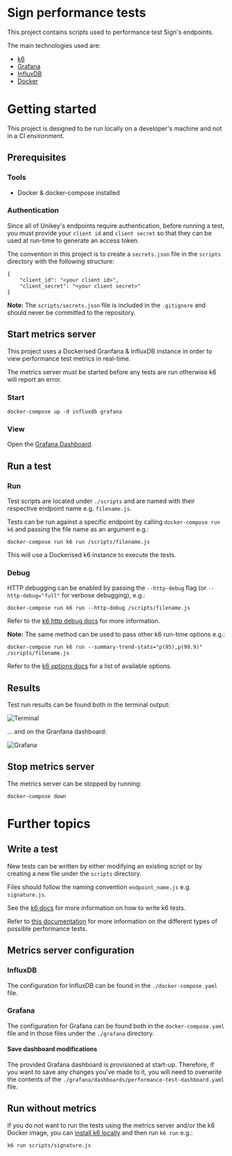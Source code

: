 # Sign performance tests

This project contains scripts used to performance test Sign's endpoints.

The main technologies used are:

-   [k6](https://k6.io/)
-   [Grafana](https://grafana.com/)
-   [InfluxDB](https://www.influxdata.com/)
-   [Docker](https://www.docker.com/)

# Getting started

This project is designed to be run locally on a developer's machine and not in
a CI environment.

## Prerequisites

### Tools

-   Docker & docker-compose installed

### Authentication

Since all of Unikey's endpoints require authentication, before running a test,
you must provide your `client id` and `client secret` so that they can be used
at run-time to generate an access token.

The convention in this project is to create a `secrets.json` file in the
`scripts` directory with the following structure:

```
{
	"client_id": "<your client id>",
	"client_secret": "<your client secret>"
}
```

**Note:** The `scripts/secrets.json` file is included in the `.gitignore` and
should never be committed to the repository.

## Start metrics server

This project uses a Dockerised Granfana & InfluxDB instance in order to view
performance test metrics in real-time.

The metrics server must be started before any tests are run otherwise k6 will
report an error.

### Start

```
docker-compose up -d influxdb grafana
```

### View

Open the [Grafana Dashboard](http://localhost:3000/d/vs05kC14z/k6-performance-testing-results?orgId=1&refresh=5s).

## Run a test

### Run

Test scripts are located under `./scripts` and are named with their respective
endpoint name e.g. `filename.js`.

Tests can be run against a specific endpoint by calling `docker-compose run k6`
and passing the file name as an argument e.g.:

```
docker-compose run k6 run /scripts/filename.js
```

This will use a Dockerised k6 instance to execute the tests.

### Debug

HTTP debugging can be enabled by passing the `--http-debug` flag (or `--http-debug="full"` for verbose debugging), e.g.:

```
docker-compose run k6 run --http-debug /scripts/filename.js
```

Refer to the [k6 http debug docs](https://k6.io/docs/using-k6/http-debugging/) for more information.

**Note:** The same method can be used to pass other k6 run-time options e.g.:

```
docker-compose run k6 run --summary-trend-stats="p(95),p(99.9)" /scripts/filename.js
```

Refer to the [k6 options docs](https://k6.io/docs/using-k6/k6-options/reference/) for a list of available options.

## Results

Test run results can be found both in the terminal output:

![Terminal](./img/terminal.png)

... and on the Granfana dashboard:

![Grafana](./img/grafana.png)

## Stop metrics server

The metrics server can be stopped by running:

```
docker-compose down
```

# Further topics

## Write a test

New tests can be written by either modifying an existing script or by creating a new file under the `scripts` directory.

Files should follow the naming convention `endpoint_name.js` e.g. `signature.js`.

See the [k6 docs](https://k6.io/docs/) for more information on how to write k6 tests.

Refer to [this documentation](https://k6.io/docs/test-types/introduction/) for more information on the different types of possible performance tests.

## Metrics server configuration

### InfluxDB

The configuration for InfluxDB can be found in the `./docker-compose.yaml` file.

### Grafana

The configuration for Grafana can be found both in the `docker-compose.yaml` file and in those files under the `./grafana` directory.

#### Save dashboard modifications

The provided Grafana dashboard is provisioned at start-up. Therefore, if you want to save any changes you've made to it, you will need to overwrite the contents of the `./grafana/dashboards/performance-test-dashboard.yaml` file.

## Run without metrics

If you do not want to run the tests using the metrics server and/or the k6 Docker image, you can [install k6 locally](https://k6.io/docs/get-started/installation/) and then run `k6 run` e.g.:

`k6 run scripts/signature.js`
